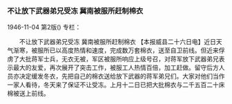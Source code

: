### 不让放下武器弟兄受冻  冀南被服所赶制棉衣

1946-11-04
第2版()
专栏：

　　不让放下武器弟兄受冻
    冀南被服所赶制棉衣
    【本报威县二十六日电】近日天气渐寒，被服所已以高度热情和速度，完成数万套棉衣，送至自卫前线。但近来俘虏了大批蒋军士兵，无衣无被，军区被服所响应上级号召，对蒋军放下武器弟兄表示最大的友爱，再次展开了突击工作，被服工人热情百倍，加工赶做。留守后方人员亦决定缓发冬衣，先把自己的棉衣送给放下武器的蒋军弟兄们。大家对他们当作一家人看待，冬天来了保证不让受冻。上月十二日已把大批棉衣与二千五百二十床棉被送上前线。
